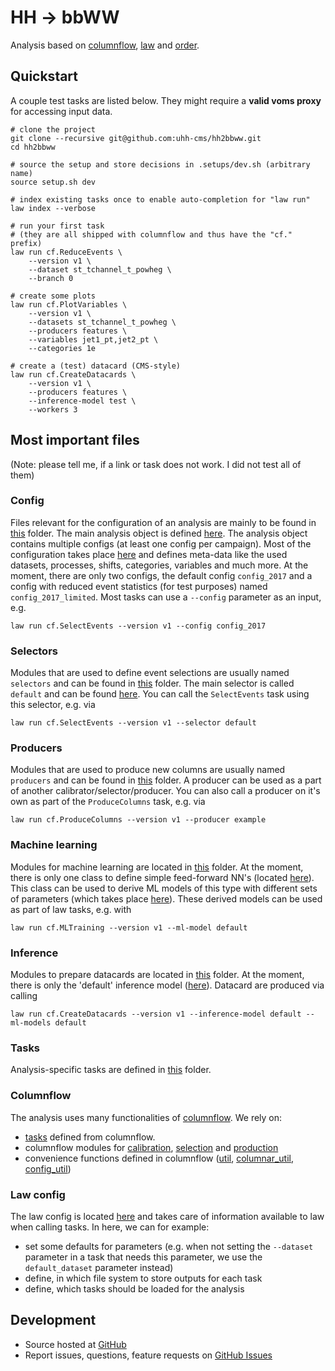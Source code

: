 # HH → bbWW

Analysis based on [columnflow](https://github.com/uhh-cms/columnflow), [law](https://github.com/riga/law) and [order](https://github.com/riga/order).


## Quickstart

A couple test tasks are listed below.
They might require a **valid voms proxy** for accessing input data.

```shell
# clone the project
git clone --recursive git@github.com:uhh-cms/hh2bbww.git
cd hh2bbww

# source the setup and store decisions in .setups/dev.sh (arbitrary name)
source setup.sh dev

# index existing tasks once to enable auto-completion for "law run"
law index --verbose

# run your first task
# (they are all shipped with columnflow and thus have the "cf." prefix)
law run cf.ReduceEvents \
    --version v1 \
    --dataset st_tchannel_t_powheg \
    --branch 0

# create some plots
law run cf.PlotVariables \
    --version v1 \
    --datasets st_tchannel_t_powheg \
    --producers features \
    --variables jet1_pt,jet2_pt \
    --categories 1e

# create a (test) datacard (CMS-style)
law run cf.CreateDatacards \
    --version v1 \
    --producers features \
    --inference-model test \
    --workers 3
```

## Most important files
(Note: please tell me, if a link or task does not work. I did not test all of them)

### Config
Files relevant for the configuration of an analysis are mainly to be found in [this](hbw/config) folder. The main analysis object is defined [here](hbw/config/analysis_hbw.py). The analysis object contains multiple configs (at least one config per campaign). Most of the configuration takes place [here](hbw/config/config_run2.py) and defines meta-data like the used datasets, processes, shifts, categories, variables and much more.
At the moment, there are only two configs, the default config `config_2017` and a config with reduced event statistics (for test purposes) named `config_2017_limited`. Most tasks can use a `--config` parameter as an input, e.g.
```
law run cf.SelectEvents --version v1 --config config_2017
```


### Selectors
Modules that are used to define event selections are usually named `selectors` and can be found in [this](hbw/selection) folder.
The main selector is called `default` and can be found [here](hbw/selection/default.py).
You can call the `SelectEvents` task using this selector, e.g. via 
```
law run cf.SelectEvents --version v1 --selector default
```

### Producers
Modules that are used to produce new columns are usually named `producers` and can be found in [this](hbw/production) folder.
A producer can be used as a part of another calibrator/selector/producer.
You can also call a producer on it's own as part of the `ProduceColumns` task, e.g. via
```
law run cf.ProduceColumns --version v1 --producer example
```

### Machine learning
Modules for machine learning are located in [this](hbw/ml) folder.
At the moment, there is only one class to define simple feed-forward NN's (located [here](hbw/ml/simple.py)). This class can be used to derive ML models of this type with different sets of parameters (which takes place [here](hbw/ml/derived.py)). These derived models can be used as part of law tasks, e.g. with
```
law run cf.MLTraining --version v1 --ml-model default
```

### Inference
Modules to prepare datacards are located in [this](hbw/inference) folder.
At the moment, there is only the 'default' inference model ([here](hbw/inference/default.py)).
Datacard are produced via calling
```
law run cf.CreateDatacards --version v1 --inference-model default --ml-models default
```

### Tasks
Analysis-specific tasks are defined in [this](hbw/tasks) folder.


### Columnflow
The analysis uses many functionalities of [columnflow](https://github.com/uhh-cms/columnflow).
We rely on: 
- [tasks](https://github.com/uhh-cms/columnflow/tree/master/columnflow/tasks) defined from columnflow.
-  columnflow modules for [calibration](https://github.com/uhh-cms/columnflow/tree/master/columnflow/calibration), [selection](https://github.com/uhh-cms/columnflow/tree/master/columnflow/selection) and [production](https://github.com/uhh-cms/columnflow/tree/master/columnflow/production)
- convenience functions defined in columnflow ([util](https://github.com/uhh-cms/columnflow/blob/master/columnflow/util.py), [columnar_util](https://github.com/uhh-cms/columnflow/blob/master/columnflow/columnar_util.py), [config_util](https://github.com/uhh-cms/columnflow/blob/master/columnflow/config_util.py))


### Law config
The law config is located [here](law.cfg) and takes care of information available to law when calling tasks.
In here, we can for example:
- set some defaults for parameters (e.g. when not setting the `--dataset` parameter in a task that needs this parameter, we use the `default_dataset` parameter instead)
- define, in which file system to store outputs for each task
- define, which tasks should be loaded for the analysis

## Development

- Source hosted at [GitHub](https://github.com/uhh-cms/hh2bbww)
- Report issues, questions, feature requests on [GitHub Issues](https://github.com/uhh-cms/hh2bbww/issues)
